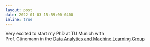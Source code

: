 ```yaml
---
layout: post
date: 2022-01-03 15:59:00-0400
inline: true
---
```


Very excited to start my PhD at TU Munich with <br>  Prof. Günemann in the [Data Analytics and Machine Learning Group](https://www.cs.cit.tum.de/daml/startseite/)
